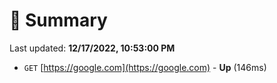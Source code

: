 # 📖 Summary
Last updated: **12/17/2022, 10:53:00 PM**

- `GET` [https://google.com](https://google.com) - **Up** (146ms)
